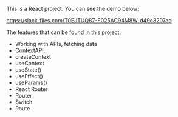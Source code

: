 This is a React project. You can see the demo below:

https://slack-files.com/T0EJTUQ87-F025AC94M8W-d49c3207ad

The features that can be found in this project:

- Working with APIs, fetching data
- ContextAPI,
- createContext
- useContext
- useState()
- useEffect()
- useParams()
- React Router
- Router
- Switch
- Route